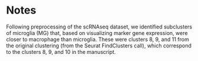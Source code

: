 # Notes
Following preprocessing of the scRNAseq dataset, we identified subclusters of microglia (MG) that, based on visualizing marker gene expression, were closer to macrophage than microglia. These were clusters 8, 9, and 11 from the original clustering (from the Seurat FindClusters call), which correspond to the clusters 8, 9, and 10 in the manuscript.

